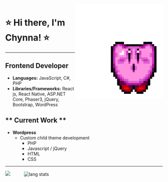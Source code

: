 <img align="right" style="height:300px" style="width:300px" style="margin-right:100px" alt="gif kirby" src="img/kirbyGif.gif"/>

# ⭐️ Hi there, I'm Chynna! ⭐️
------------------------------       

## **Frontend Developer**
- **Languages:** JavaScript, C#, PHP
- **Libraries/Frameworks:** React js, React Native, ASP.NET Core, Phaser3, jQuery, Bootstrap, WordPress

## ** Current Work **
- **Wordpress**
  - Custom child theme development
    - PHP
    - Javascript / jQuery
    - HTML
    - CSS
---------------------------------  
<img style="margin-right: 40px" src="https://github-readme-stats.vercel.app/api?username=chynnalew&theme=radical&show_icons=true" />  <img style="height:195px" alt="lang stats" src="https://github-readme-stats.vercel.app/api/top-langs/?username=chynnalew&layout=compact&theme=radical"/> 
